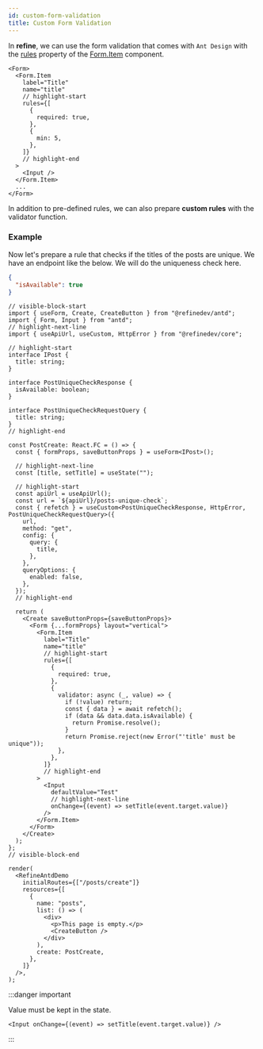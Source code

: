 ```yaml
---
id: custom-form-validation
title: Custom Form Validation
---
```


In **refine**, we can use the form validation that comes with `Ant Design` with the [rules](https://ant.design/components/form/#Rule) property of the [Form.Item](https://ant.design/components/form/#Form.Item) component.

```tsx
<Form>
  <Form.Item
    label="Title"
    name="title"
    // highlight-start
    rules={[
      {
        required: true,
      },
      {
        min: 5,
      },
    ]}
    // highlight-end
  >
    <Input />
  </Form.Item>
  ...
</Form>
```

In addition to pre-defined rules, we can also prepare **custom rules** with the validator function.

### Example

Now let's prepare a rule that checks if the titles of the posts are unique. We have an endpoint like the below. We will do the uniqueness check here.

```json title="https://api.fake-rest.refine.dev/posts-unique-check?title=Example"
{
  "isAvailable": true
}
```

```tsx live hideCode url=http://localhost:3000/posts/create
// visible-block-start
import { useForm, Create, CreateButton } from "@refinedev/antd";
import { Form, Input } from "antd";
// highlight-next-line
import { useApiUrl, useCustom, HttpError } from "@refinedev/core";

// highlight-start
interface IPost {
  title: string;
}

interface PostUniqueCheckResponse {
  isAvailable: boolean;
}

interface PostUniqueCheckRequestQuery {
  title: string;
}
// highlight-end

const PostCreate: React.FC = () => {
  const { formProps, saveButtonProps } = useForm<IPost>();

  // highlight-next-line
  const [title, setTitle] = useState("");

  // highlight-start
  const apiUrl = useApiUrl();
  const url = `${apiUrl}/posts-unique-check`;
  const { refetch } = useCustom<PostUniqueCheckResponse, HttpError, PostUniqueCheckRequestQuery>({
    url,
    method: "get",
    config: {
      query: {
        title,
      },
    },
    queryOptions: {
      enabled: false,
    },
  });
  // highlight-end

  return (
    <Create saveButtonProps={saveButtonProps}>
      <Form {...formProps} layout="vertical">
        <Form.Item
          label="Title"
          name="title"
          // highlight-start
          rules={[
            {
              required: true,
            },
            {
              validator: async (_, value) => {
                if (!value) return;
                const { data } = await refetch();
                if (data && data.data.isAvailable) {
                  return Promise.resolve();
                }
                return Promise.reject(new Error("'title' must be unique"));
              },
            },
          ]}
          // highlight-end
        >
          <Input
            defaultValue="Test"
            // highlight-next-line
            onChange={(event) => setTitle(event.target.value)}
          />
        </Form.Item>
      </Form>
    </Create>
  );
};
// visible-block-end

render(
  <RefineAntdDemo
    initialRoutes={["/posts/create"]}
    resources={[
      {
        name: "posts",
        list: () => (
          <div>
            <p>This page is empty.</p>
            <CreateButton />
          </div>
        ),
        create: PostCreate,
      },
    ]}
  />,
);
```

:::danger important

Value must be kept in the state.

```tsx
<Input onChange={(event) => setTitle(event.target.value)} />
```

:::
